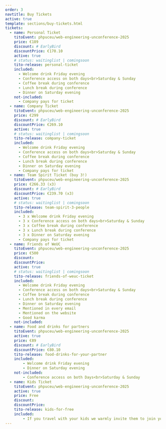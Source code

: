 ```yaml
---
order: 3
navtitle: Buy Tickets
active: true
template: sections/buy-tickets.html
tickets:
  - name: Personal Ticket
    titoEvent: phpuceu/web-engineering-unconference-2025
    price: €189
    discount: # EarlyBird
    discountPrice: €170.10
    active: true
    # status: waitinglist | comingsoon 
    tito-release: personal-ticket
    included:
      - Welcome drink Friday evening
      - Conference access on both days<br>Saturday & Sunday
      - Coffee break during conference
      - Lunch break during conference
      - Dinner on Saturday evening
    not-included:
      - Company pays for ticket
  - name: Company Ticket
    titoEvent: phpuceu/web-engineering-unconference-2025
    price: €299
    discount: # EarlyBird
    discountPrice: €269.10
    active: true
    # status: waitinglist | comingsoon 
    tito-release: company-ticket
    included:
      - Welcome drink Friday evening
      - Conference access on both days<br>Saturday & Sunday
      - Coffee break during conference
      - Lunch break during conference
      - Dinner on Saturday evening
      - Company pays for ticket
  - name: Team Spirit Ticket (buy 3!)
    titoEvent: phpuceu/web-engineering-unconference-2025
    price: €266.33 (x3)
    discount: # EarlyBird
    discountPrice: €239.70 (x3)
    active: true
    # status: waitinglist | comingsoon 
    tito-release: team-spirit-3-people
    included:
      - 3 x Welcome drink Friday evening
      - 3 x Conference access on both days<br>Saturday & Sunday
      - 3 x Coffee break during conference
      - 3 x Lunch break during conference 
      - 3 x Dinner on Saturday evening
      - Company pays for ticket
  - name: Friends of WeUC
    titoEvent: phpuceu/web-engineering-unconference-2025
    price: €500
    discount:
    discountPrice:
    active: true
    # status: waitinglist | comingsoon 
    tito-release: friends-of-weuc-ticket
    included:
      - Welcome drink Friday evening
      - Conference access on both days<br>Saturday & Sunday
      - Coffee break during conference
      - Lunch break during conference
      - Dinner on Saturday evening
      - Mentioned in every email
      - Mentioned on the website
      - Good karma
    not-included:
  - name: Food and drinks for partners
    titoEvent: phpuceu/web-engineering-unconference-2025
    active: true
    price: €89
    discount: # EarlyBird
    discountPrice: €80.10
    tito-release: food-drinks-for-your-partner
    included:
        - Welcome drink Friday evening
        - Dinner on Saturday evening
    not-included:
        - Conference access on both Days<br>Saturday & Sunday
  - name: Kids Ticket
    titoEvent: phpuceu/web-engineering-unconference-2025
    active: true
    price: Free
    discount:
    discountPrice:  
    tito-release: kids-for-free
    included:
        - If you travel with your kids we warmly invite them to join you. Please register them with a free of charge ticket.        
---
```


